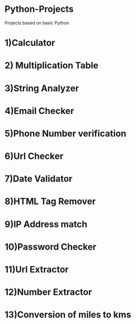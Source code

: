 # Python-Projects
Projects based on basic Python

# 1)Calculator
# 2) Multiplication Table
# 3)String Analyzer
# 4)Email Checker
# 5)Phone Number verification
# 6)Url Checker
# 7)Date Validator
# 8)HTML Tag Remover
# 9)IP Address match
# 10)Password Checker
# 11)Url Extractor
# 12)Number Extractor
# 13)Conversion of miles to kms